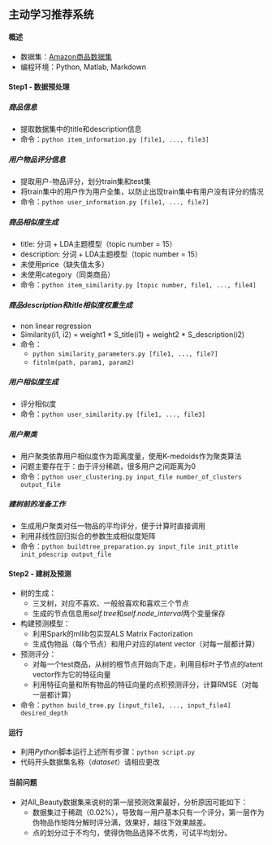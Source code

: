 ## 主动学习推荐系统

#### 概述

- 数据集：[Amazon商品数据集](http://jmcauley.ucsd.edu/data/amazon/)
- 编程环境：Python, Matlab, Markdown

#### Step1 - 数据预处理

##### 商品信息

- 提取数据集中的title和description信息
- 命令：`python item_information.py [file1, ..., file3]`

##### 用户物品评分信息

- 提取用户-物品评分，划分train集和test集
- 将train集中的用户作为用户全集，以防止出现train集中有用户没有评分的情况
- 命令：`python user_information.py [file1, ..., file7]`

##### 商品相似度生成

- title: 分词 + LDA主题模型（topic number = 15）
- description: 分词 + LDA主题模型（topic number = 15）
- 未使用price（缺失值太多）
- 未使用category（同类商品）
- 命令：`python item_similarity.py [topic number, file1, ..., file4]`

##### 商品description和title相似度权重生成

- non linear regression
- Similarity(i1, i2) = weight1 * S_title(i1) + weight2 * S_description(i2)
- 命令：
  - `python similarity_parameters.py [file1, ..., file7]`
  - `fitnlm(path, param1, param2)`


##### 用户相似度生成

- 评分相似度
- 命令：`python user_similarity.py [file1, ..., file3]`


##### 用户聚类

- 用户聚类依靠用户相似度作为距离度量，使用K-medoids作为聚类算法
- 问题主要存在于：由于评分稀疏，很多用户之间距离为0
- 命令：`python user_clustering.py input_file number_of_clusters output_file`

##### 建树前的准备工作

- 生成用户聚类对任一物品的平均评分，便于计算时直接调用
- 利用非线性回归拟合的参数生成相似度矩阵
- 命令：`python buildtree_preparation.py input_file init_ptitle init_pdescrip output_file`

#### Step2 - 建树及预测

- 树的生成：
  - 三叉树，对应不喜欢、一般般喜欢和喜欢三个节点
  - 生成的节点信息用*self.tree*和*self.node_interval*两个变量保存
- 构建预测模型：
  - 利用Spark的mllib包实现ALS Matrix Factorization
  - 生成伪物品（每个节点）和用户对应的latent vector（对每一层都计算）
- 预测评分：
  - 对每一个test商品，从树的根节点开始向下走，利用目标叶子节点的latent vector作为它的特征向量
  - 利用特征向量和所有物品的特征向量的点积预测评分，计算RMSE（对每一层都计算）
- 命令：`python build_tree.py [input_file1, ..., input_file4] desired_depth`

#### 运行

- 利用*Python*脚本运行上述所有步骤：`python script.py`
- 代码开头数据集名称（*dataset*）请相应更改

#### 当前问题

- 对All_Beauty数据集来说树的第一层预测效果最好，分析原因可能如下：
  - 数据集过于稀疏（0.02%），导致每一用户基本只有一个评分，第一层作为伪物品作矩阵分解时评分满，效果好，越往下效果越差。
  - 点的划分过于不均匀，使得伪物品选择不优秀，可试平均划分。